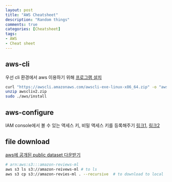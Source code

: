 ```yaml
---
layout: post
title: "AWS Cheatsheet"
description: "Random things"
comments: true
categories: [Cheatsheet]
tags:
- AWS
- Cheat sheet
---
```


## aws-cli

우선 cli 환경에서 aws 이용하기 위해 [프로그램 설치](https://docs.aws.amazon.com/ko_kr/cli/latest/userguide/install-cliv2-linux.html)

```bash
curl "https://awscli.amazonaws.com/awscli-exe-linux-x86_64.zip" -o "awscliv2.zip"
unzip awscliv2.zip
sudo ./aws/install
```

## aws-configure

IAM console에서 볼 수 있는 액세스 키, 비밀 액세스 키를 등록해주기 [링크1](https://docs.aws.amazon.com/ko_kr/IAM/latest/UserGuide/id_credentials_access-keys.html), [링크2](https://aws.amazon.com/ko/blogs/security/wheres-my-secret-access-key/)



## file download

[aws에 공개된 public dataset 다운받기](https://stackoverflow.com/questions/61808322/how-can-i-download-an-aws-open-data-set-to-my-machine)

```bash
# arn:aws:s3:::amazon-reviews-ml
aws s3 ls s3://amazon-reivews-ml # to ls
aws s3 cp s3://amazon-revies-ml . --recursive  # to download to local

```



